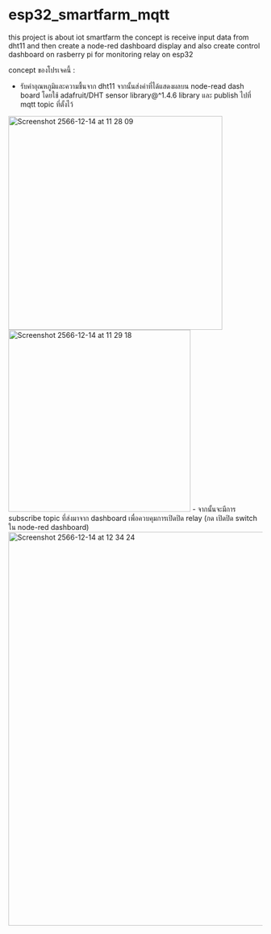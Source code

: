 # esp32_smartfarm_mqtt
this project is about iot smartfarm 
the concept is receive input data from dht11 and then create a node-red dashboard display and also create control dashboard on rasberry pi for monitoring relay on esp32

concept ของโปรเจคนี้ : 
  - รับค่าอุณหภูมิและความชื้นจาก dht11 จากนั้นส่งค่าที่ได้แสดงผลบน node-read dash board โดยใช้ adafruit/DHT sensor library@^1.4.6 library และ publish ไปที่ mqtt topic ที่ตั้งไว้
  <img width="424" alt="Screenshot 2566-12-14 at 11 28 09" src="https://github.com/aelde/esp32_smartfarm_mqtt/assets/79216582/c939c1e4-b407-4d54-b247-c2634e930619">
  
  <img width="361" alt="Screenshot 2566-12-14 at 11 29 18" src="https://github.com/aelde/esp32_smartfarm_mqtt/assets/79216582/b69173ba-aab0-4ce2-b67d-6a5c22455b05">
  - จากนั้นจะมีการ subscribe topic ที่ส่งมาจาก dashboard เพื่อควบคุมการเปิดปิด relay (กด เปิดปิด switch ใน node-red dashboard)
  <img width="781" alt="Screenshot 2566-12-14 at 12 34 24" src="https://github.com/aelde/esp32_smartfarm_mqtt/assets/79216582/9d2665ee-fa71-4ab3-871b-c5d334aeab5d">
  
